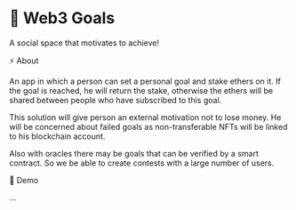 # 🎯 Web3 Goals

A social space that motivates to achieve!

⚡ About

An app in which a person can set a personal goal and stake ethers on it. If the goal is reached, he will return the stake, otherwise the ethers will be shared between people who have subscribed to this goal.

This solution will give person an external motivation not to lose money. He will be concerned about failed goals as non-transferable NFTs will be linked to his blockchain account.

Also with oracles there may be goals that can be verified by a smart contract. So we be able to create contests with a large number of users.

🔗 Demo

...